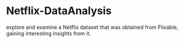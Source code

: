 # Netflix-DataAnalysis
 explore and examine a Netflix dataset that was obtained from Flixable, gaining interesting insights from it.
